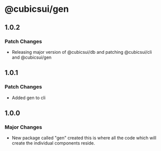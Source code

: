 # @cubicsui/gen

## 1.0.2

### Patch Changes

- Releasing major version of @cubicsui/db and patching @cubicsui/cli and @cubicsui/gen

## 1.0.1

### Patch Changes

- Added gen to cli

## 1.0.0

### Major Changes

- New package called "gen" created this is where all the code which will create the individual components reside.
